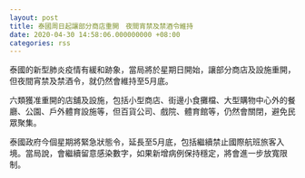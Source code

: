 ```yaml
---
layout: post
title: 泰國周日起讓部分商店重開　夜間宵禁及禁酒令維持
date: 2020-04-30 14:58:06.000000000 +08:00
categories: rss
---
```


泰國的新型肺炎疫情有緩和跡象，當局將於星期日開始，讓部分商店及設施重開，但夜間宵禁及禁酒令，就仍然會維持至5月底。

六類獲准重開的店舖及設施，包括小型商店、街邊小食攤檔、大型購物中心外的餐廳、公園、戶外體育設施等，但百貨公司、戲院、體育館等，仍然會關閉，避免民眾聚集。

泰國政府今個星期將緊急狀態令，延長至5月底，包括繼續禁止國際航班旅客入境。當局說，會繼續留意感染數字，如果新增病例保持穩定，將會進一步放寬限制。

